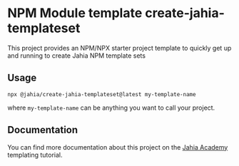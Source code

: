 # NPM Module template create-jahia-templateset

This project provides an NPM/NPX starter project template to quickly get up and running to create Jahia NPM template sets

## Usage

    npx @jahia/create-jahia-templateset@latest my-template-name

where `my-template-name` can be anything you want to call your project.

## Documentation

You can find more documentation about this project on the [Jahia Academy](https://academy.jahia.com/get-started/developers/templating) templating tutorial.